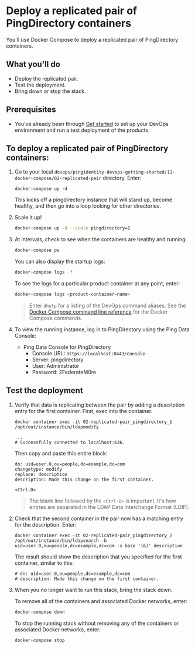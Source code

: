 # Deploy a replicated pair of PingDirectory containers

You'll use Docker Compose to deploy a replicated pair of PingDirectory containers.

## What you'll do

* Deploy the replicated pair.
* Test the deployment.
* Bring down or stop the stack.

## Prerequisites

* You've already been through [Get started](getStarted.md) to set up your DevOps environment and run a test deployment of the products.

## To deploy a replicated pair of PingDirectory containers:

1. Go to your local `devops/pingidentity-devops-getting-started/11-docker-compose/02-replicated-pair` directory. Enter:
   ```
   docker-compose up -d
   ```
   
   This kicks off a pingdirectory instance that will stand up, become healthy, and then go into a loop looking for other directories. 

2. Scale it up!

   ```bash
   docker-compose up -d --scale pingdirectory=2
   ```

3. At intervals, check to see when the containers are healthy and running:

   ```bash
   docker-compose ps
   ```

   You can also display the startup logs:

   ```bash
   docker-compose logs -f
   ```

   To see the logs for a particular product container at any point, enter:

   ```bash
   docker-compose logs <product-container-name>
   ```

   > Enter `dhelp` for a listing of the DevOps command aliases. See the [Docker Compose command line reference](https://docs.docker.com/compose/reference/overview/) for the Docker Compose commands.

4. To view the running instance, log in to PingDirectory using the Ping Data Console:

   * Ping Data Console for PingDirectory
     - Console URL: `https://localhost:8443/console`
     - Server: pingdirectory
     - User: Administrator
     - Password: 2FederateM0re

## Test the deployment

1. Verify that data is replicating between the pair by adding a description entry for the first container.
   First, exec into the container. 
   ```
   docker container exec -it 02-replicated-pair_pingdirectory_1 /opt/out/instance/bin/ldapmodify

   ...
   # Successfully connected to localhost:636.

   ```
   
   Then copy and paste this entire block:
   ```
   dn: uid=user.0,ou=people,dc=example,dc=com
   changetype: modify
   replace: description
   description: Made this change on the first container.

   <Ctrl-D>
   ```

   > The blank line followed by the `<Ctrl-D>` is important. It's how entries are separated in the LDAP Data Interchange Format (LDIF).

2. Check that the second container in the pair now has a matching entry for the description. Enter:

    ```text
    docker container exec -it 02-replicated-pair_pingdirectory_2 /opt/out/instance/bin/ldapsearch -b uid=user.0,ou=people,dc=example,dc=com -s base '(&)' description
    ```

   The result should show the description that you specified for the first container, similar to this:

    ```text
    # dn: uid=user.0,ou=people,dc=example,dc=com
    # description: Made this change on the first container.
    ```

3. When you no longer want to run this stack, bring the stack down.

   To remove all of the containers and associated Docker networks, enter:

   ```bash
   docker-compose down
   ```
   
   To stop the running stack without removing any of the containers or associated Docker networks, enter:

   ```bash
   docker-compose stop
   ```
